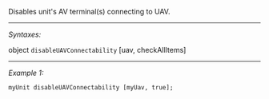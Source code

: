 Disables unit's AV terminal(s) connecting to UAV.


---
*Syntaxes:*

object `disableUAVConnectability` [uav, checkAllItems]

---
*Example 1:*

```sqf
myUnit disableUAVConnectability [myUav, true];
```